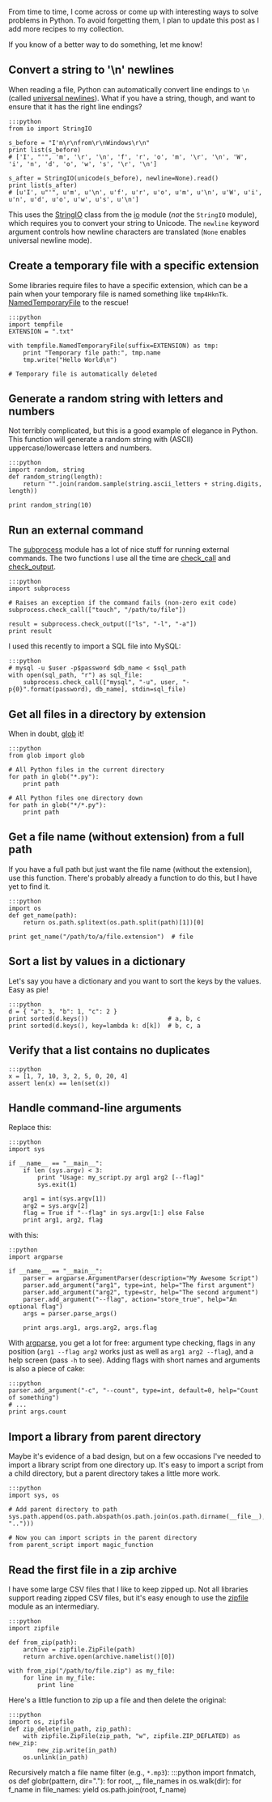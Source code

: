 <!-- 
.. title: Python Recipes
.. slug: python-recipes
.. date: 2013/03/02 10:41:25
.. tags: python,programming
.. link: 
.. description: 
-->

From time to time, I come across or come up with interesting ways to solve problems in Python. To avoid forgetting them, I plan to update this post as I add more recipes to my collection.

If you know of a better way to do something, let me know!

<!-- TEASER_END -->

Convert a string to '\n' newlines
---------------------------------

When reading a file, Python can automatically convert line endings to `\n` (called [universal newlines](http://www.python.org/dev/peps/pep-0278/)). What if you have a string, though, and want to ensure that it has the right line endings?

    :::python
    from io import StringIO

    s_before = "I'm\r\nfrom\r\nWindows\r\n"
    print list(s_before)
    # ['I', "'", 'm', '\r', '\n', 'f', 'r', 'o', 'm', '\r', '\n', 'W', 'i', 'n', 'd', 'o', 'w', 's', '\r', '\n']

    s_after = StringIO(unicode(s_before), newline=None).read()
    print list(s_after)
    # [u'I', u"'", u'm', u'\n', u'f', u'r', u'o', u'm', u'\n', u'W', u'i', u'n', u'd', u'o', u'w', u's', u'\n']
       
This uses the [StringIO](http://docs.python.org/2/library/io.html#io.StringIO) class from the [io](http://docs.python.org/2/library/io.html) module (*not* the `StringIO` module), which requires you to convert your string to Unicode. The `newline` keyword argument controls how newline characters are translated (`None` enables universal newline mode).

Create a temporary file with a specific extension
-------------------------------------------------

Some libraries require files to have a specific extension, which can be a pain when your temporary file is named something like `tmp4HknTk`. [NamedTemporaryFile](http://docs.python.org/2/library/tempfile.html#tempfile.NamedTemporaryFile) to the rescue!

    :::python
    import tempfile
    EXTENSION = ".txt"

    with tempfile.NamedTemporaryFile(suffix=EXTENSION) as tmp:
        print "Temporary file path:", tmp.name
        tmp.write("Hello World\n")

    # Temporary file is automatically deleted

Generate a random string with letters and numbers
-------------------------------------------------

Not terribly complicated, but this is a good example of elegance in Python. This function will generate a random string with (ASCII) uppercase/lowercase letters and numbers.

    :::python
    import random, string
    def random_string(length):
        return "".join(random.sample(string.ascii_letters + string.digits, length))

    print random_string(10)

Run an external command
-----------------------

The [subprocess](http://docs.python.org/2/library/subprocess.html) module has a lot of nice stuff for running external commands. The two functions I use all the time are [check_call](http://docs.python.org/2/library/subprocess.html#subprocess.check_call) and [check_output](http://docs.python.org/2/library/subprocess.html#subprocess.check_output).

    :::python
    import subprocess
    
    # Raises an exception if the command fails (non-zero exit code)
    subprocess.check_call(["touch", "/path/to/file"])

    result = subprocess.check_output(["ls", "-l", "-a"])
    print result

I used this recently to import a SQL file into MySQL:

    :::python
    # mysql -u $user -p$password $db_name < $sql_path
    with open(sql_path, "r") as sql_file:
        subprocess.check_call(["mysql", "-u", user, "-p{0}".format(password), db_name], stdin=sql_file)


Get all files in a directory by extension
-----------------------------------------

When in doubt, [glob](http://docs.python.org/2/library/glob.html) it!

    :::python
    from glob import glob

    # All Python files in the current directory
    for path in glob("*.py"):
        print path

    # All Python files one directory down
    for path in glob("*/*.py"):
        print path

Get a file name (without extension) from a full path
----------------------------------------------------

If you have a full path but just want the file name (without the extension), use this function. There's probably already a function to do this, but I have yet to find it.

    :::python
    import os
    def get_name(path):
        return os.path.splitext(os.path.split(path)[1])[0]

    print get_name("/path/to/a/file.extension")  # file

Sort a list by values in a dictionary
-------------------------------------

Let's say you have a dictionary and you want to sort the keys by the values. Easy as pie!

    :::python
    d = { "a": 3, "b": 1, "c": 2 }
    print sorted(d.keys())                      # a, b, c
    print sorted(d.keys(), key=lambda k: d[k])  # b, c, a

Verify that a list contains no duplicates
-----------------------------------------

    :::python
    x = [1, 7, 10, 3, 2, 5, 0, 20, 4]
    assert len(x) == len(set(x))

Handle command-line arguments
-----------------------------

Replace this:

    :::python
    import sys

    if __name__ == "__main__":
        if len (sys.argv) < 3:
            print "Usage: my_script.py arg1 arg2 [--flag]"
            sys.exit(1)

        arg1 = int(sys.argv[1])
        arg2 = sys.argv[2]
        flag = True if "--flag" in sys.argv[1:] else False
        print arg1, arg2, flag

with this:

    ::python
    import argparse

    if __name__ == "__main__":
        parser = argparse.ArgumentParser(description="My Awesome Script")
        parser.add_argument("arg1", type=int, help="The first argument")
        parser.add_argument("arg2", type=str, help="The second argument")
        parser.add_argument("--flag", action="store_true", help="An optional flag")
        args = parser.parse_args()

        print args.arg1, args.arg2, args.flag

With [argparse](http://docs.python.org/2.7/library/argparse.html), you get a lot for free: argument type checking, flags in any position (`arg1 --flag arg2` works just as well as `arg1 arg2 --flag`), and a help screen (pass `-h` to see). Adding flags with short names and arguments is also a piece of cake:

    :::python
    parser.add_argument("-c", "--count", type=int, default=0, help="Count of something")
    # ...
    print args.count

Import a library from parent directory
--------------------------------------

Maybe it's evidence of a bad design, but on a few occasions I've needed to import a library script from one directory up. It's easy to import a script from a child directory, but a parent directory takes a little more work.

    :::python
    import sys, os

    # Add parent directory to path    
    sys.path.append(os.path.abspath(os.path.join(os.path.dirname(__file__), "..")))

    # Now you can import scripts in the parent directory
    from parent_script import magic_function

Read the first file in a zip archive
------------------------------------

I have some large CSV files that I like to keep zipped up. Not all libraries support reading zipped CSV files, but it's easy enough to use the [zipfile](http://docs.python.org/2/library/zipfile) module as an intermediary.


    :::python
    import zipfile

    def from_zip(path):
        archive = zipfile.ZipFile(path)
        return archive.open(archive.namelist()[0])

    with from_zip("/path/to/file.zip") as my_file:
        for line in my_file:
            print line


Here's a little function to zip up a file and then delete the original:

    :::python
    import os, zipfile
    def zip_delete(in_path, zip_path):
        with zipfile.ZipFile(zip_path, "w", zipfile.ZIP_DEFLATED) as new_zip:
            new_zip.write(in_path)
        os.unlink(in_path)


Recursively match a file name filter (e.g., `*.mp3`):
    :::python
    import fnmatch, os
    def globr(pattern, dir="."):
        for root, _, file_names in os.walk(dir):
            for f_name in file_names:
                yield os.path.join(root, f_name)
